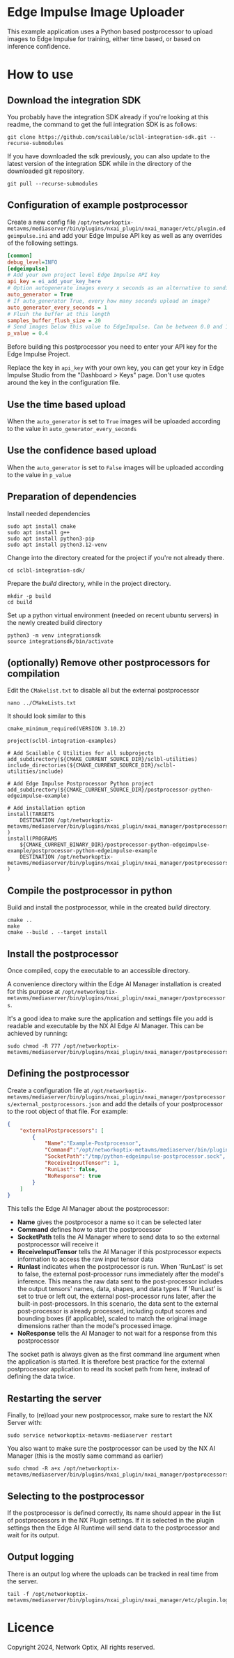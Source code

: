 Edge Impulse Image Uploader
===========================

This example application uses a Python based postprocessor to upload images to Edge Impulse for training, either time based, or based on inference confidence.

# How to use

## Download the integration SDK

You probably have the integration SDK already if you're looking at this readme, the command to get the full integration SDK is as follows:

```shell
git clone https://github.com/scailable/sclbl-integration-sdk.git --recurse-submodules
```

If you have downloaded the sdk previously, you can also update to the latest version of the integration SDK while in the directory of the downloaded git repository.

```shell
git pull --recurse-submodules
```

## Configuration of example postprocessor

Create a new config file `/opt/networkoptix-metavms/mediaserver/bin/plugins/nxai_plugin/nxai_manager/etc/plugin.edgeimpulse.ini` and add your Edge Impulse API key as well as any overrides of the following settings.

```ini
[common]
debug_level=INFO
[edgeimpulse]
# Add your own project level Edge Impulse API key
api_key = ei_add_your_key_here
# Option autogenerate images every x seconds as an alternative to sending based on p_value
auto_generator = True
# If auto_generator True, every how many seconds upload an image?
auto_generator_every_seconds = 1
# Flush the buffer at this length
samples_buffer_flush_size = 20
# Send images below this value to EdgeImpulse. Can be between 0.0 and 1.0
p_value = 0.4
```

Before building this postprocessor you need to enter your API key for the Edge Impulse Project.

Replace the key in `api_key` with your own key, you can get your key in Edge Impulse Studio from the "Dashboard > Keys" page. Don't use quotes around the key in the configuration file.

## Use the time based upload

When the `auto_generator` is set to `True` images will be uploaded according to the value in `auto_generator_every_seconds`

## Use the confidence based upload

When the `auto_generator` is set to `False` images will be uploaded according to the value in `p_value`

## Preparation of dependencies

Install needed dependencies

```shell
sudo apt install cmake
sudo apt install g++
sudo apt install python3-pip
sudo apt install python3.12-venv
```

Change into the directory created for the project if you're not already there.

```shell
cd sclbl-integration-sdk/
```

Prepare the *build* directory, while in the project directory.

```shell
mkdir -p build
cd build
```

Set up a python virtual environment (needed on recent ubuntu servers) in the newly created build directory

```shell
python3 -m venv integrationsdk
source integrationsdk/bin/activate
```

## (optionally) Remove other postprocessors for compilation

Edit the `CMakelist.txt` to disable all but the external postprocessor

```shell
nano ../CMakeLists.txt
```

It should look similar to this

```shell
cmake_minimum_required(VERSION 3.10.2)

project(sclbl-integration-examples)

# Add Scailable C Utilities for all subprojects
add_subdirectory(${CMAKE_CURRENT_SOURCE_DIR}/sclbl-utilities)
include_directories(${CMAKE_CURRENT_SOURCE_DIR}/sclbl-utilities/include)

# Add Edge Impulse Postprocessor Python project
add_subdirectory(${CMAKE_CURRENT_SOURCE_DIR}/postprocessor-python-edgeimpulse-example)

# Add installation option
install(TARGETS
    DESTINATION /opt/networkoptix-metavms/mediaserver/bin/plugins/nxai_plugin/nxai_manager/postprocessors/
)
install(PROGRAMS
    ${CMAKE_CURRENT_BINARY_DIR}/postprocessor-python-edgeimpulse-example/postprocessor-python-edgeimpulse-example
    DESTINATION /opt/networkoptix-metavms/mediaserver/bin/plugins/nxai_plugin/nxai_manager/postprocessors/
)
```

## Compile the postprocessor in python

Build and install the postprocessor, while in the created *build* directory.

```shell
cmake ..
make
cmake --build . --target install
```

## Install the postprocessor

Once compiled, copy the executable to an accessible directory. 

A convenience directory within the Edge AI Manager installation is created for this purpose at `/opt/networkoptix-metavms/mediaserver/bin/plugins/nxai_plugin/nxai_manager/postprocessors`.

It's a good idea to make sure the application and settings file you add is readable and executable by the NX AI Edge AI Manager. This can be achieved by running:

```
sudo chmod -R 777 /opt/networkoptix-metavms/mediaserver/bin/plugins/nxai_plugin/nxai_manager/postprocessors
```

## Defining the postprocessor

Create a configuration file at `/opt/networkoptix-metavms/mediaserver/bin/plugins/nxai_plugin/nxai_manager/postprocessors/external_postprocessors.json` and add the details of your postprocessor to the root object of that file. For example:

``` json
{
    "externalPostprocessors": [
        {
            "Name":"Example-Postprocessor",
            "Command":"/opt/networkoptix-metavms/mediaserver/bin/plugins/nxai_plugin/nxai_manager/postprocessors/postprocessor-python-edgeimpulse-example",
            "SocketPath":"/tmp/python-edgeimpulse-postprocessor.sock",
            "ReceiveInputTensor": 1,
            "RunLast": false,
            "NoResponse": true
        }
    ]
}
```

This tells the Edge AI Manager about the postprocessor:
- **Name** gives the postprocesor a name so it can be selected later
- **Command** defines how to start the postprocessor
- **SocketPath** tells the AI Manager where to send data to so the external postprocessor will receive it
- **ReceiveInputTensor** tells the AI Manager if this postprocessor expects information to access the raw input tensor data
- **Runlast** indicates when the postprocessor is run. When 'RunLast' is set to false, the external post-processor runs immediately after the model's inference. This means the raw data sent to the post-processor includes the output tensors' names, data, shapes, and data types. If 'RunLast' is set to true or left out, the external post-processor runs later, after the built-in post-processors. In this scenario, the data sent to the external post-processor is already processed, including output scores and bounding boxes (if applicable), scaled to match the original image dimensions rather than the model's processed image.
- **NoResponse** tells the AI Manager to not wait for a response from this postprocessor

The socket path is always given as the first command line argument when the application is started. It is therefore best practice for the external postprocessor application to read its socket path from here, instead of defining the data twice.

## Restarting the server

Finally, to (re)load your new postprocessor, make sure to restart the NX Server with:

```shell
sudo service networkoptix-metavms-mediaserver restart
```

You also want to make sure the postprocessor can be used by the NX AI Manager (this is the mostly same command as earlier)

```
sudo chmod -R a+x /opt/networkoptix-metavms/mediaserver/bin/plugins/nxai_plugin/nxai_manager/postprocessors/
```

## Selecting to the postprocessor

If the postprocessor is defined correctly, its name should appear in the list of postprocessors in the NX Plugin settings. If it is selected in the plugin settings then the Edge AI Runtime will send data to the postprocessor and wait for its output.

## Output logging

There is an output log where the uploads can be tracked in real time from the server.

```shell
tail -f /opt/networkoptix-metavms/mediaserver/bin/plugins/nxai_plugin/nxai_manager/etc/plugin.log
```

# Licence

Copyright 2024, Network Optix, All rights reserved.